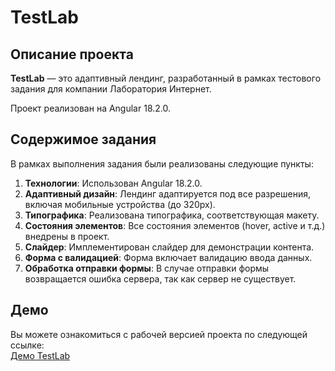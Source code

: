 # TestLab

## Описание проекта

**TestLab** — это адаптивный лендинг, разработанный в рамках тестового задания для компании Лаборатория Интернет. 

Проект реализован на Angular 18.2.0.

## Содержимое задания

В рамках выполнения задания были реализованы следующие пункты:

1. **Технологии**: Использован Angular 18.2.0.
2. **Адаптивный дизайн**: Лендинг адаптируется под все разрешения, включая мобильные устройства (до 320px).
3. **Типографика**: Реализована типографика, соответствующая макету.
4. **Состояния элементов**: Все состояния элементов (hover, active и т.д.) внедрены в проект.
5. **Слайдер**: Имплементирован слайдер для демонстрации контента.
6. **Форма с валидацией**: Форма включает валидацию ввода данных.
7. **Обработка отправки формы**: В случае отправки формы возвращается ошибка сервера, так как сервер не существует.

## Демо

Вы можете ознакомиться с рабочей версией проекта по следующей ссылке:  
[Демо TestLab](https://NataliaRepkina.github.io/Internet-Lab-Test-Landing/)